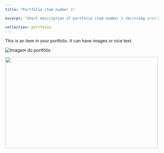 ```yaml
---
title: "Portfolio item number 1"

excerpt: "Short description of portfolio item number 1 <br/><img src='/images/image.png' width='500' height='300'>"

collection: portfolio
---
```


This is an item in your portfolio. It can have images or nice text.


![Imagem do portfólio](/images/image.png)


<img src="/images/image.png" width="500" height="300">
